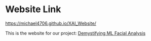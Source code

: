 # Website Link
https://michael4706.github.io/XAI_Website/

This is the website for our project: [Demystifying ML Facial Analysis](https://github.com/sudikshas/Racial_Classification_XAI_Model)
